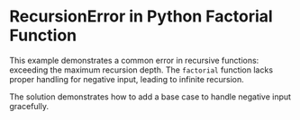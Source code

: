 # RecursionError in Python Factorial Function
This example demonstrates a common error in recursive functions: exceeding the maximum recursion depth.  The `factorial` function lacks proper handling for negative input, leading to infinite recursion.

The solution demonstrates how to add a base case to handle negative input gracefully.